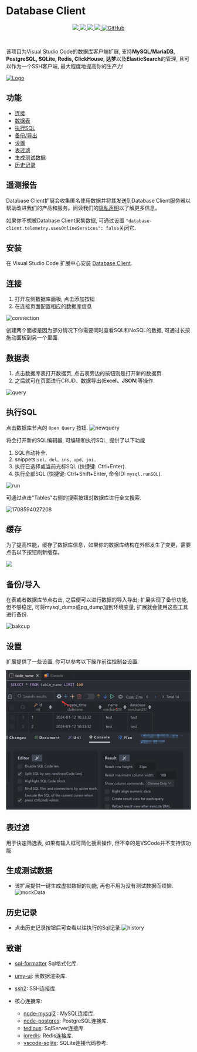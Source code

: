 # Database Client

<p align="center">
<a href="https://marketplace.visualstudio.com/items?itemName=cweijan.vscode-mysql-client2">
    <img src="https://img.shields.io/vscode-marketplace/v/cweijan.vscode-mysql-client2.svg?label=vscode%20marketplace">
  </a>
  <a href="https://marketplace.visualstudio.com/items?itemName=cweijan.vscode-mysql-client2">
    <img src="https://img.shields.io/visual-studio-marketplace/i/cweijan.vscode-mysql-client2">
  </a>
  <a href="https://github.com/cweijan/vscode-database-client">
    <img src="https://img.shields.io/github/stars/cweijan/vscode-database-client?logo=github&style=flat">
  </a>
  <a href="https://marketplace.visualstudio.com/items?itemName=cweijan.vscode-mysql-client2">
    <img src="https://img.shields.io/vscode-marketplace/r/cweijan.vscode-mysql-client2.svg">
  </a>
  <a href="https://marketplace.visualstudio.com/items?itemName=cweijan.vscode-mysql-client2">
  <img alt="GitHub" src="https://img.shields.io/github/license/cweijan/vscode-database-client">
  </a>
</p>
<br>

该项目为Visual Studio Code的数据库客户端扩展, 支持**MySQL/MariaDB, PostgreSQL, SQLite, Redis, ClickHouse, 达梦**以及**ElasticSearch**的管理, 且可以作为一个SSH客户端, 最大程度地提高你的生产力!

[![Logo](https://database-client.com/logo_vscode.png)](https://database-client.com)

## 功能

- [连接](#连接)
- [数据表](#数据表)
- [执行SQL](#执行SQL)
- [备份/导出](#备份/导出)
- [设置](#设置)
- [表过滤](#表过滤)
- [生成测试数据](#生成测试数据)
- [历史记录](#历史记录)

## 遥测报告

Database Client扩展会收集匿名使用数据并将其发送到Database Client服务器以帮助改进我们的产品和服务。阅读我们的[隐私声明](https://database-client.com/#/privacyPolicy)以了解更多信息。

如果你不想被Database Client采集数据, 可通过设置 `"database-client.telemetry.usesOnlineServices": false`关闭它.

## 安装

在 Visual Studio Code 扩展中心安装 [Database Client](https://marketplace.visualstudio.com/items?itemName=cweijan.vscode-mysql-client2).

## 连接

1. 打开左侧数据库面板, 点击添加按钮
2. 在连接页面配置相应的数据库信息

![connection](https://doc.database-client.com/images/connection.jpg)

创建两个面板是因为部分情况下你需要同时查看SQL和NoSQL的数据, 可通过长按拖动面板到另一个里面.

## 数据表

1. 点击数据库表打开数据页, 点击表旁边的按钮则是打开新的数据页.
2. 之后就可在页面进行CRUD、数据导出(**Excel、JSON**)等操作.

![query](https://doc.database-client.com/images/view.png)

## 执行SQL

点击数据库节点的 `Open Query` 按钮.
![newquery](https://doc.database-client.com/images/newquery.jpg)

将会打开新的SQL编辑器, 可编辑和执行SQL, 提供了以下功能

1. SQL自动补全.
2. snippets:`sel、del、ins、upd、joi.`
3. 执行已选择或当前光标SQL (快捷键: Ctrl+Enter).
4. 执行全部SQL (快捷键: Ctrl+Shift+Enter, 命令ID: `mysql.runSQL`).

![run](https://doc.database-client.com/images/run.jpg)

可通过点击"Tables"右侧的搜索按钮对数据库进行全文搜索.

![1708594027208](https://file+.vscode-resource.vscode-cdn.net/d%3A/git/dbclient/vscode-database-client-pri/image/README/1708594027208.png)

## 缓存

为了提高性能，缓存了数据库信息，如果你的数据库结构在外部发生了变更，需要点击以下按钮刷新缓存。

![](https://doc.database-client.com/image/connection/1638342622208.png)

## 备份/导入

在表或者数据库节点右击, 之后便可以进行数据的导入导出; 扩展实现了备份功能, 但不够稳定, 可将mysql_dump或pg_dump加到环境变量, 扩展就会使用这些工具进行备份.

![bakcup](https://doc.database-client.com/images/Backup.jpg)

## 设置

扩展提供了一些设置, 你可以参考以下操作前往控制台设置.

![1708593458624](image/README_CN/1708593458624.png)

## 表过滤

用于快速筛选表, 如果有输入框可简化搜索操作, 但不幸的是VSCode并不支持该功能.

## 生成测试数据

- 该扩展提供一键生成虚拟数据的功能, 再也不用为没有测试数据而烦恼.![mockData](https://doc.database-client.com/image/minor/mockData.jpg)

## 历史记录

- 点击历史记录按钮后可查看以往执行的Sql记录.![history](images/history.jpg)

## 致谢

- [sql-formatter](https://github.com/zeroturnaround/sql-formatter) Sql格式化库.
- [umy-ui](https://github.com/u-leo/umy-ui): 表数据渲染库.
- [ssh2](https://github.com/mscdex/ssh2): SSH连接库.
- 核心连接库:

  - [node-mysql2](https://github.com/sidorares/node-mysql2) : MySQL连接库.
  - [node-postgres](https://github.com/brianc/node-postgres): PostgreSQL连接库.
  - [tedious](https://github.com/tediousjs/tedious): SqlServer连接库.
  - [ioredis](https://github.com/luin/ioredis): Redis连接库.
  - [vscode-sqlite](https://github.com/AlexCovizzi/vscode-sqlite): SQLite连接代码参考.
